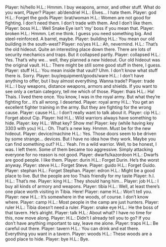 Player: hi/hello
H.L.: Hmmm. I buy weapons, armor, and other stuff. What do you want, Player?
Player: ab’dendriel
H.L.: Elves… I hate them.
Player: god
H.L.: Forget the gods
Player: brat/woman
H.L.: Women are not good for fighting. I don’t need them. I don’t trade with them. And I don’t like them.
Player: boss
H.L.: Well Snake Eye isn’t ‘my’ boss if you mean that.
Player: broken
H.L.: Hmmm. Let me think. I guess you need something big. And steel-reinforced. A barrel, maybe.
Player: building
H.L.: You mean our old building in the south-west?
Player: no/yes
H.L.: Ah, nevermind.
H.L.: That’s the old hideout. Quite an interesting place down there. There are lots of security mechanics and traps. But it collapsed partly.
Player: collapsed
H.L.: Yes. That’s why we… well, they planned a new hideout. Our old hideout was the original vault.
H.L.: There might be still some good stuff in there, I guess.
Player: stuff
H.L.: You mean inside that vault? Uhm. I don’t know what stuff there is. Sorry.
Player: buy/equipment/goods/ware
H.L.: I don’t have anything to offer, but I buy almost everything. Wanna trade?
Player: trade
H.L.: I buy weapons, distance weapons, armors and shields. If you want to see only a certain category, tell me which of those.
Player: thais
H.L.: Ha! Thais. I lived there once. You know, I was in the royal army. But what they’re fighting for… it’s all wrong. I deserted.
Player: royal army
H.L.: You get an excellent fighter training in the army. But they are fighting for the wrong cause.
Player: cause
H.L.: I don’t really want to talk about it.
Player: cip
H.L.: Forget about Cip.
Player: hid
H.L.: Wild warriors always have something to hide.
Player: key
H.L.: What key? Show me!
Player: key (while having key 3303 with you)
H.L.: Oh. That’s a new key. Hmmm. Must be for the new hideout.
Player: device/machine
H.L.: Yes. Those doors seem to be driven by some strange… devices. But I have no idea how they work. Maybe you can find something out?
H.L.: Yeah. I’m a wild warrior. Well, to be honest, I was. I left them. Some of them became too aggressive. Simply attacking everyone for no reason is not good.
Player: dwarfs/kazordoon
H.L.: Dwarfs are good people. I like them.
Player: durin
H.L.: Forget Durin. He’s the worst anyway.
Player: steve
H.L.: Forget Steve.
Player: guido
H.L.: Forget Guido.
Player: stephan
H.L.: Forget Stephan.
Player: edron
H.L.: Might be a good place to live. But the people are too Thais friendly for my taste
Player: h.l.
H.L.: That’s me.
Player: king
H.L.: They should hang him…
Player: job
H.L.: I buy all kinds of armory and weapons.
Player: tibia
H.L.: Well, at least there’s one place worth visiting in Tibia. Here!
Player: name
H.L.: Won’t tell you.
Player: new
H.L.: It’s somewhere in the woods, of course. I don’t know where.
Player: camp
H.L.: Most people in the camp are just hunters.
Player: ruler
H.L.: Tibia doesn’t need a ruler.
Player: snake eye
H.L.: He the boss of that tavern. He’s alright.
Player: talk
H.L.: About what? I have no time for this, now move along.
Player: <anything that is not a keyword>
H.L.: Didn’t I already tell you to go? If you don’t have anything important to say, leave me alone.
Player: traps
H.L.: Be careful out there.
Player: tavern
H.L.: You can drink and eat there. Everything you want in a tavern.
Player: woods
H.L.: These woods are a good place to hide.
Player: bye
H.L.: Bye.
